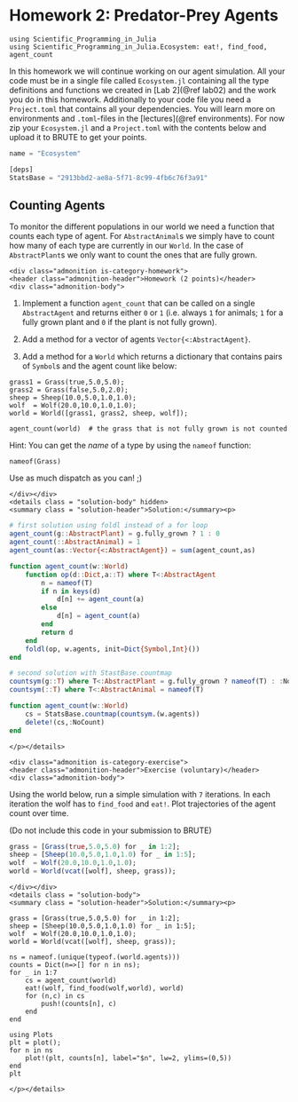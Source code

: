 # Homework 2: Predator-Prey Agents

```@setup load_ecosystem
using Scientific_Programming_in_Julia
using Scientific_Programming_in_Julia.Ecosystem: eat!, find_food, agent_count
```

In this homework we will continue working on our agent simulation.  All your
code must be in a single file called `Ecosystem.jl` containing all the type
definitions and functions we created in [Lab 2](@ref lab02) and the work you
do in this homework. Additionally to your code file you need a `Project.toml`
that contains all your dependencies. You will learn more on environments and `.toml`-files
in the [lectures](@ref environments). For now zip your `Ecosystem.jl` and a `Project.toml` with
the contents below and upload it to BRUTE to get your points.
```julia
name = "Ecosystem"

[deps]
StatsBase = "2913bbd2-ae8a-5f71-8c99-4fb6c76f3a91"
```

## Counting Agents

To monitor the different populations in our world we need a function that
counts each type of agent. For `AbstractAnimal`s we simply have to count how
many of each type are currently in our `World`. In the case of `AbstractPlant`s
we only want to count the ones that are fully grown.

```@raw html
<div class="admonition is-category-homework">
<header class="admonition-header">Homework (2 points)</header>
<div class="admonition-body">
```
1. Implement a function `agent_count` that can be called on a single
   `AbstractAgent` and returns either `0` or `1` (i.e. always `1` for animals;
   `1` for a fully grown plant and `0` if the plant is not fully grown).

2. Add a method for a vector of agents `Vector{<:AbstractAgent}`.

3. Add a method for a `World` which returns a dictionary
   that contains pairs of `Symbol`s and the agent count like below:

```@repl load_ecosystem
grass1 = Grass(true,5.0,5.0);
grass2 = Grass(false,5.0,2.0);
sheep = Sheep(10.0,5.0,1.0,1.0);
wolf  = Wolf(20.0,10.0,1.0,1.0);
world = World([grass1, grass2, sheep, wolf]);

agent_count(world)  # the grass that is not fully grown is not counted
```

Hint: You can get the *name* of a type by using the `nameof` function:
```@repl load_ecosystem
nameof(Grass)
```
Use as much dispatch as you can! ;)

```@raw html
</div></div>
<details class = "solution-body" hidden>
<summary class = "solution-header">Solution:</summary><p>
```
```julia
# first solution using foldl instead of a for loop
agent_count(g::AbstractPlant) = g.fully_grown ? 1 : 0
agent_count(::AbstractAnimal) = 1
agent_count(as::Vector{<:AbstractAgent}) = sum(agent_count,as)

function agent_count(w::World)
    function op(d::Dict,a::T) where T<:AbstractAgent
        n = nameof(T)
        if n in keys(d)
            d[n] += agent_count(a)
        else
            d[n] = agent_count(a)
        end
        return d
    end
    foldl(op, w.agents, init=Dict{Symbol,Int}())
end
```

```julia
# second solution with StastBase.countmap
countsym(g::T) where T<:AbstractPlant = g.fully_grown ? nameof(T) : :NoCount
countsym(::T) where T<:AbstractAnimal = nameof(T)

function agent_count(w::World)
    cs = StatsBase.countmap(countsym.(w.agents))
    delete!(cs,:NoCount)
end
```

```@raw html
</p></details>
```


```@raw html
<div class="admonition is-category-exercise">
<header class="admonition-header">Exercise (voluntary)</header>
<div class="admonition-body">
```
Using the world below, run a simple simulation with `7` iterations.  In each
iteration the wolf has to `find_food` and `eat!`.  Plot trajectories of the
agent count over time.

(Do not include this code in your submission to BRUTE)
```julia
grass = [Grass(true,5.0,5.0) for _ in 1:2];
sheep = [Sheep(10.0,5.0,1.0,1.0) for _ in 1:5];
wolf  = Wolf(20.0,10.0,1.0,1.0);
world = World(vcat([wolf], sheep, grass));
```
```@raw html
</div></div>
<details class = "solution-body">
<summary class = "solution-header">Solution:</summary><p>
```

```@example load_ecosystem
grass = [Grass(true,5.0,5.0) for _ in 1:2];
sheep = [Sheep(10.0,5.0,1.0,1.0) for _ in 1:5];
wolf  = Wolf(20.0,10.0,1.0,1.0);
world = World(vcat([wolf], sheep, grass));

ns = nameof.(unique(typeof.(world.agents)))
counts = Dict(n=>[] for n in ns);
for _ in 1:7
    cs = agent_count(world)
    eat!(wolf, find_food(wolf,world), world)
    for (n,c) in cs
        push!(counts[n], c)
    end
end

using Plots
plt = plot();
for n in ns
    plot!(plt, counts[n], label="$n", lw=2, ylims=(0,5))
end
plt
```

```@raw html
</p></details>
```

